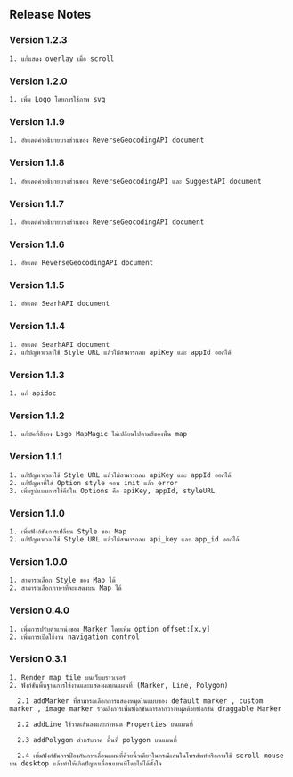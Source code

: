 
## Release Notes
### Version 1.2.3
```
1. แก้แสดง overlay เมื่อ scroll
```
### Version 1.2.0
```
1. เพิ่ม Logo โดยการใช้ภาพ svg
```
### Version 1.1.9
```
1. อัพเดตคำอธิบายบางส่วนของ ReverseGeocodingAPI document
```
### Version 1.1.8
```
1. อัพเดตคำอธิบายบางส่วนของ ReverseGeocodingAPI และ SuggestAPI document
```
### Version 1.1.7
```
1. อัพเดตคำอธิบายบางส่วนของ ReverseGeocodingAPI document
```
### Version 1.1.6
```
1. อัพเดต ReverseGeocodingAPI document
```
### Version 1.1.5
```
1. อัพเดต SearhAPI document
```
### Version 1.1.4
```
1. อัพเดต SearhAPI document
2. แก้ปัญหาเวลาใช้ Style URL แล้วไม่สามารถลบ apiKey และ appId ออกได้
```
### Version 1.1.3
```
1. แก้ apidoc
```
### Version 1.1.2
```
1. แก้บัคที่สีของ Logo MapMagic ไม่เปลี่ยนไปตามสีของพื้น map
```
### Version 1.1.1
```
1. แก้ปัญหาเวลาใช้ Style URL แล้วไม่สามารถลบ apiKey และ appId ออกได้
2. แก้ปัญหาที่ใส่ Option style ตอน init แล้ว error
3. เพิ่มรูปแบบการใช้คีย์ใน Options คือ apiKey, appId, styleURL
```
### Version 1.1.0
```
1. เพิ่มฟังก์ชันการเปลี่ยน Style ของ Map
2. แก้ปัญหาเวลาใช้ Style URL แล้วไม่สามารถลบ api_key และ app_id ออกได้
```
### Version 1.0.0
```
1. สามารถเลือก Style ของ Map ได้
2. สามารถเลือกภาษาที่จะแสดงบน Map ได้
```
### Version 0.4.0
```
1. เพิ่มการปรับตำแหน่งของ Marker โดยเพิ่ม option offset:[x,y]
2. เพิ่มการเปิดใช้งาน navigation control
```
### Version 0.3.1
```
1. Render map tile บนเว็บบราวเซอร์
2. ฟังก์ชันพื้นฐานการใช้งานและแสดงผลบนแผนที่ (Marker, Line, Polygon)

  2.1 addMarker ที่สามารถเลือกการแสดงหมุดในแบบของ default marker , custom marker , image marker รวมถึงการเพิ่มฟังก์ชันการลากวางหมุดด้วยฟังก์ชัน draggable Marker

  2.2 addLine ใช้วาดเส้นลงและกำหนด Properties บนแผนที่

  2.3 addPolygon สำหรับวาด พื้นที่ polygon บนแผนที่

  2.4 เพิ่มฟังก์ชันการป้องกันการเลื่อนแผนที่ด้วยนิ้วเดียวในกรณีเล่นในโทรศัพท์หรือการใช้ scroll mouse บน desktop แล้วทำให้เกิดปัญหาเลื่อนแผนที่โดยไม่ได้ตั้งใจ
```